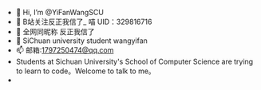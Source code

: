 - 👋 Hi, I’m @YiFanWangSCU
- 👀 B站关注反正我信了_    喵   UID：329816716
- 🌱 全网同昵称 反正我信了
- 💞️ SiChuan university student wangyifan
- 📫 邮箱:1797250474@qq.com
- Students at Sichuan University's School of Computer Science are trying to learn to code。Welcome to talk to me。
-         

<!---

YiFanWangSCU/YiFanWangSCU is a ✨ special ✨ repository because its `README.md` (this file) appears on your GitHub profile.
You can click the Preview link to take a look at your changes.
--->
